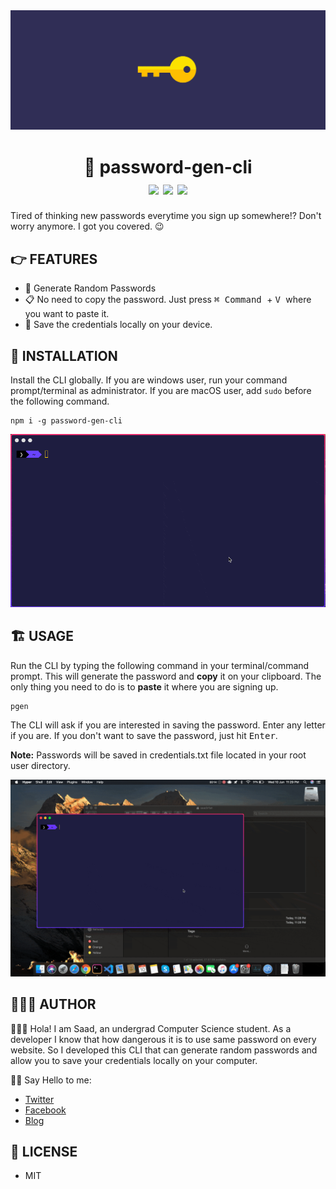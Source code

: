 <img src="./images/cover.png" alt="cover image">

<div align="center">
	<h1>🚀 password-gen-cli<br>
	<img src="https://img.shields.io/npm/v/password-gen-cli?color=%#80C73D&label=version">
	<img src="https://img.shields.io/npm/dt/password-gen-cli?color=%#80C73D">
	<img src="https://img.shields.io/npm/l/password-gen-cli?color=%#80C73D">
	</h1>
</div>

Tired of thinking new passwords everytime you sign up somewhere!? Don't worry anymore. I got you covered. 😉

## 👉 FEATURES

-   🔑 Generate Random Passwords
-   📋 No need to copy the password. Just press <kbd>⌘ Command </kbd> + <kbd> V </kbd> where you want to paste it.
-   🚀 Save the credentials locally on your device.

## 🎩 INSTALLATION

Install the CLI globally. If you are windows user, run your command prompt/terminal as administrator. If you are macOS user, add `sudo` before the following command.

```
npm i -g password-gen-cli
```

<img src="./images/installation.gif" alt="CLI installing">

## 🏗 USAGE

Run the CLI by typing the following command in your terminal/command prompt. This will generate the password and **copy** it on your clipboard. The only thing you need to do is to **paste** it where you are signing up.

```
pgen
```

The CLI will ask if you are interested in saving the password. Enter any letter if you are. If you don't want to save the password, just hit <kbd>Enter</kbd>.

**Note:** Passwords will be saved in credentials.txt file located in your root user directory.

<img src="./images/working.gif" alt="working">

## 👨🏻‍💻 AUTHOR

🙋🏻‍♂️ Hola! I am Saad, an undergrad Computer Science student. As a developer I know that how dangerous it is to use same password on every website. So I developed this CLI that can generate random passwords and allow you to save your credentials locally on your computer.

👋🏻 Say Hello to me:

-   [Twitter](https://twitter.com/msaaddev)
-   [Facebook](https://www.facebook.com/msaaddev)
-   [Blog](https://msaad.dev)

## 🔑 LICENSE

-   MIT
